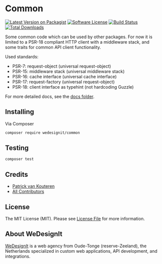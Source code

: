 # Common
[![Latest Version on Packagist][icon-version]][link-packagist]
[![Software License][icon-license]](license.md)
[![Build Status][icon-github-actions]][link-github-actions]
[![Total Downloads][icon-downloads]][link-downloads]

Some common code which can be used by other packages.
For now it is limited to a PSR-18 compliant HTTP client with a middleware stack, and some traits for common API client functionality.

Used standards:
- PSR-7: request-object (universal request-object)
- PSR-15: middleware stack (universal middleware stack)
- PSR-16: cache interface (universal cache interface)
- PSR-17: request-factory (universal request-object)
- PSR-18: client interface as typehint (not hardcoding Guzzle)

For more detailed docs, see the [docs folder](docs/index.md).

## Installing
Via Composer

``` bash
composer require wedesignit/common
```

## Testing

``` bash
composer test
```

## Credits

- [Patrick van Kouteren][link-author]
- [All Contributors][link-contributors]

## License

The MIT License (MIT). Please see [License File](license.md) for more information.

## About WeDesignIt

[WeDesignIt][link-wdi] is a web agency from Oude-Tonge (reserve-Zeeland), the Netherlands specialized in custom web applications, API development, and integrations.

[icon-version]: https://img.shields.io/packagist/v/WeDesignIt/Common?style=flat-square
[icon-license]: https://img.shields.io/badge/license-MIT-brightgreen.svg?style=flat-square
[icon-github-actions]: https://img.shields.io/github/actions/workflow/status/wedesignit/common/ci.yml?label=tests&branch=master&style=flat-square
[icon-downloads]: https://img.shields.io/packagist/dt/wedesignit/common?style=flat-square

[link-packagist]: https://packagist.org/packages/wedesignit/common
[link-github-actions]: https://github.com/wedesignit/common/actions/workflows/ci.yml
[link-downloads]: https://packagist.org/packages/wedesignit/common

[link-author]: https://github.com/pvankouteren
[link-contributors]: ../../contributors
[link-wdi]: https://www.wedesignit.nl